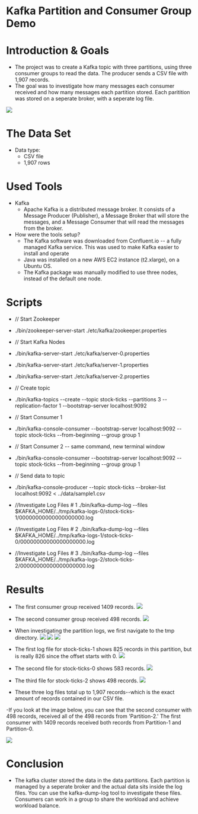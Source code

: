 # Kafka Partition and Consumer Group Demo

# Introduction & Goals
- The project was to create a Kafka topic with three partitions, using three consumer groups to read the data. The producer sends a CSV file with 1,907 records.
- The goal was to investigate how many messages each consumer received and how many messages each partition stored. Each paritition was stored on a seperate broker, with a seperate log file.

![](images/kafka_img_1.PNG)


# The Data Set
- Data type: 
  - CSV file
  - 1,907 rows

# Used Tools
- Kafka
  - Apache Kafka is a distributed message broker. It consists of a Message Producer (Publisher), a Message Broker that will store the messages, and a Message Consumer that will read the messages from the broker.
- How were the tools setup?
  - The Kafka software was downloaded from Confluent.io -- a fully managed Kafka service. This was used to make Kafka easier to install and operate
  - Java was installed on a new AWS EC2 instance (t2.xlarge), on a Ubuntu OS.
  - The Kafka package was manually modified to use three nodes, instead of the default one node.

# Scripts
- // Start Zookeeper
- ./bin/zookeeper-server-start ./etc/kafka/zookeeper.properties

- // Start Kafka Nodes
- ./bin/kafka-server-start ./etc/kafka/server-0.properties
- ./bin/kafka-server-start ./etc/kafka/server-1.properties
- ./bin/kafka-server-start ./etc/kafka/server-2.properties

- // Create topic
- ./bin/kafka-topics --create --topic stock-ticks --partitions 3 --replication-factor 1 --bootstrap-server localhost:9092

- // Start Consumer 1
- ./bin/kafka-console-consumer --bootstrap-server localhost:9092 --topic stock-ticks --from-beginning --group group 1

- // Start Consumer 2 -- same command, new terminal window
- ./bin/kafka-console-consumer --bootstrap-server localhost:9092 --topic stock-ticks --from-beginning --group group 1

- // Send data to topic
- ./bin/kafka-console-producer --topic stock-ticks --broker-list localhost:9092 < ../data/sample1.csv

- //Investigate Log Files # 1
./bin/kafka-dump-log --files $KAFKA_HOME/../tmp/kafka-logs-0/stock-ticks-1/00000000000000000000.log

- //Investigate Log Files # 2
./bin/kafka-dump-log --files $KAFKA_HOME/../tmp/kafka-logs-1/stock-ticks-0/00000000000000000000.log

- //Investigate Log Files # 3
./bin/kafka-dump-log --files $KAFKA_HOME/../tmp/kafka-logs-2/stock-ticks-2/00000000000000000000.log

# Results
- The first consumer group received 1409 records.
![](images/Group_1_output.PNG)
- The second consumer group received 498 records.
![](images/Group_2_output.PNG)

- When investigating the partition logs, we first navigate to the tmp directory.
![](images/tmp_1.PNG)
![](images/tmp_2.PNG)
![](images/tmp_3.PNG)

- The first log file for stock-ticks-1 shows 825 records in this partition, but is really 826 since the offset starts with 0.
![](images/stock-ticks-1.PNG)

- The second file for stock-ticks-0 shows 583 records.
![](images/stock-ticks-2.PNG)

- The third file for stock-ticks-2 shows 498 records.
![](images/stock-ticks-3.PNG)

- These three log files total up to 1,907 records--which is the exact amount of records contained in our CSV file.

-If you look at the image below, you can see that the second consumer with 498 records, received all of the 498 records from 'Partition-2.' The first consumer with 1409 records received both records from Partition-1 and Partition-0.

![](images/kafka_img_2.png)

# Conclusion
- The kafka cluster stored the data in the data partitions. Each partition is managed by a seperate broker and the actual data sits inside the log files. You can use the kafka-dump-log tool to investigate these files. Consumers can work in a group to share the workload and achieve workload balance.
